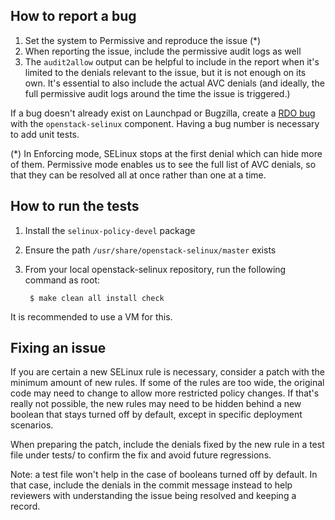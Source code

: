 How to report a bug
-------------------

1. Set the system to Permissive and reproduce the issue (*)
2. When reporting the issue, include the permissive audit logs as well
3. The `audit2allow` output can be helpful to include in the report
   when it's limited to the denials relevant to the issue, but it is
   not enough on its own. It's essential to also include the actual AVC
   denials (and ideally, the full permissive audit logs around the time
   the issue is triggered.)

If a bug doesn't already exist on Launchpad or Bugzilla, create a [RDO
bug](https://bugzilla.redhat.com/enter_bug.cgi?product=RDO) with the
`openstack-selinux` component. Having a bug number is necessary to add
unit tests.

(*) In Enforcing mode, SELinux stops at the first denial which can hide
    more of them. Permissive mode enables us to see the full list of
    AVC denials, so that they can be resolved all at once rather than
    one at a time.

How to run the tests
--------------------

1. Install the `selinux-policy-devel` package
2. Ensure the path `/usr/share/openstack-selinux/master` exists
3. From your local openstack-selinux repository, run the following
   command as root:

        $ make clean all install check

It is recommended to use a VM for this.

Fixing an issue
----------------

If you are certain a new SELinux rule is necessary, consider a patch
with the minimum amount of new rules. If some of the rules are too
wide, the original code may need to change to allow more restricted
policy changes. If that's really not possible, the new rules may need
to be hidden behind a new boolean that stays turned off by default,
except in specific deployment scenarios.

When preparing the patch, include the denials fixed by the new rule in
a test file under tests/ to confirm the fix and avoid future
regressions.

Note: a test file won't help in the case of booleans turned off by
default. In that case, include the denials in the commit message
instead to help reviewers with understanding the issue being resolved
and keeping a record.
